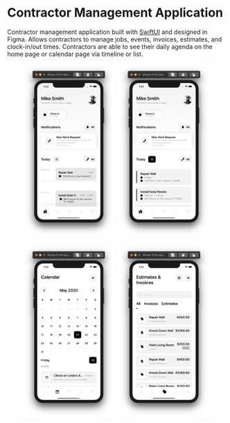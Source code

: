 # Contractor Management Application

Contractor management application built with [SwiftUI](https://developer.apple.com/xcode/swiftui/) and designed in Figma. Allows contractors to manage jobs, events, invoices, estimates, and clock-in/out times. Contractors are able to see their daily agenda on the home page or calendar page via timeline or list.

<p align="center">
    <img src="./assets/preview1.png" style="height: 400px;">
    <img src="./assets/preview2.png" style="height: 400px;">
</p>

<p align="center">
    <img src="./assets/preview3.png" style="height: 400px;">
    <img src="./assets/preview4.png" style="height: 400px;">
</p>
